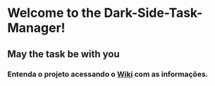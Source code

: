 # Welcome to the Dark-Side-Task-Manager!

## May the task be with you

### Entenda o projeto acessando o [Wiki](https://github.com/JEsidio/Dark-Side-Task-Manager/wiki) com as informações.